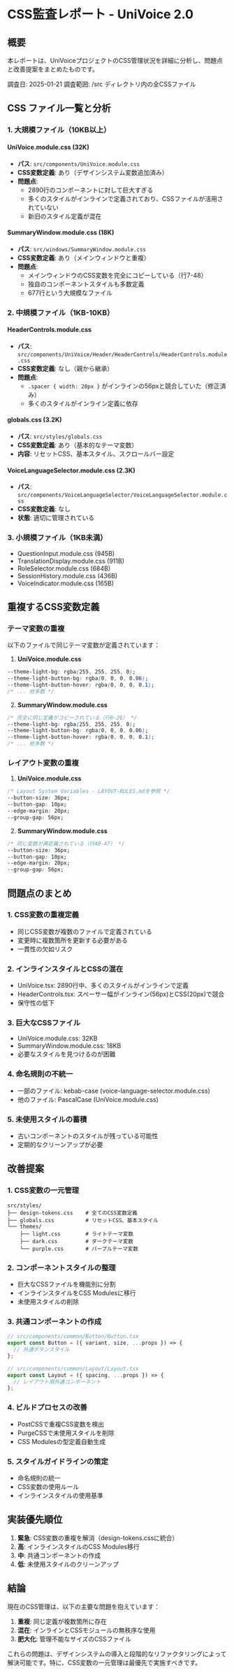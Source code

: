 # CSS監査レポート - UniVoice 2.0

## 概要

本レポートは、UniVoiceプロジェクトのCSS管理状況を詳細に分析し、問題点と改善提案をまとめたものです。

調査日: 2025-01-21
調査範囲: /src ディレクトリ内の全CSSファイル

## CSS ファイル一覧と分析

### 1. 大規模ファイル（10KB以上）

#### UniVoice.module.css (32K)
- **パス**: `src/components/UniVoice.module.css`
- **CSS変数定義**: あり（デザインシステム変数追加済み）
- **問題点**: 
  - 2890行のコンポーネントに対して巨大すぎる
  - 多くのスタイルがインラインで定義されており、CSSファイルが活用されていない
  - 新旧のスタイル定義が混在

#### SummaryWindow.module.css (18K)
- **パス**: `src/windows/SummaryWindow.module.css`
- **CSS変数定義**: あり（メインウィンドウと重複）
- **問題点**:
  - メインウィンドウのCSS変数を完全にコピーしている（行7-48）
  - 独自のコンポーネントスタイルも多数定義
  - 677行という大規模なファイル

### 2. 中規模ファイル（1KB-10KB）

#### HeaderControls.module.css
- **パス**: `src/components/UniVoice/Header/HeaderControls/HeaderControls.module.css`
- **CSS変数定義**: なし（親から継承）
- **問題点**: 
  - `.spacer { width: 20px }` がインラインの56pxと競合していた（修正済み）
  - 多くのスタイルがインライン定義に依存

#### globals.css (3.2K)
- **パス**: `src/styles/globals.css`
- **CSS変数定義**: あり（基本的なテーマ変数）
- **内容**: リセットCSS、基本スタイル、スクロールバー設定

#### VoiceLanguageSelector.module.css (2.3K)
- **パス**: `src/components/VoiceLanguageSelector/VoiceLanguageSelector.module.css`
- **CSS変数定義**: なし
- **状態**: 適切に管理されている

### 3. 小規模ファイル（1KB未満）

- QuestionInput.module.css (945B)
- TranslationDisplay.module.css (911B)
- RoleSelector.module.css (684B)
- SessionHistory.module.css (436B)
- VoiceIndicator.module.css (165B)

## 重複するCSS変数定義

### テーマ変数の重複

以下のファイルで同じテーマ変数が定義されています：

1. **UniVoice.module.css**
```css
--theme-light-bg: rgba(255, 255, 255, 0);
--theme-light-button-bg: rgba(0, 0, 0, 0.06);
--theme-light-button-hover: rgba(0, 0, 0, 0.1);
/* ... 他多数 */
```

2. **SummaryWindow.module.css**
```css
/* 完全に同じ定義がコピーされている（行8-26） */
--theme-light-bg: rgba(255, 255, 255, 0);
--theme-light-button-bg: rgba(0, 0, 0, 0.06);
--theme-light-button-hover: rgba(0, 0, 0, 0.1);
/* ... 他多数 */
```

### レイアウト変数の重複

1. **UniVoice.module.css**
```css
/* Layout System Variables - LAYOUT-RULES.mdを参照 */
--button-size: 36px;
--button-gap: 10px;
--edge-margin: 20px;
--group-gap: 56px;
```

2. **SummaryWindow.module.css**
```css
/* 同じ変数が再定義されている（行40-47） */
--button-size: 36px;
--button-gap: 10px;
--edge-margin: 20px;
--group-gap: 56px;
```

## 問題点のまとめ

### 1. CSS変数の重複定義
- 同じCSS変数が複数のファイルで定義されている
- 変更時に複数箇所を更新する必要がある
- 一貫性の欠如リスク

### 2. インラインスタイルとCSSの混在
- UniVoice.tsx: 2890行中、多くのスタイルがインラインで定義
- HeaderControls.tsx: スペーサー幅がインライン(56px)とCSS(20px)で競合
- 保守性の低下

### 3. 巨大なCSSファイル
- UniVoice.module.css: 32KB
- SummaryWindow.module.css: 18KB
- 必要なスタイルを見つけるのが困難

### 4. 命名規則の不統一
- 一部のファイル: kebab-case (voice-language-selector.module.css)
- 他のファイル: PascalCase (UniVoice.module.css)

### 5. 未使用スタイルの蓄積
- 古いコンポーネントのスタイルが残っている可能性
- 定期的なクリーンアップが必要

## 改善提案

### 1. CSS変数の一元管理
```
src/styles/
├── design-tokens.css    # 全てのCSS変数定義
├── globals.css          # リセットCSS、基本スタイル
└── themes/
    ├── light.css        # ライトテーマ変数
    ├── dark.css         # ダークテーマ変数
    └── purple.css       # パープルテーマ変数
```

### 2. コンポーネントスタイルの整理
- 巨大なCSSファイルを機能別に分割
- インラインスタイルをCSS Modulesに移行
- 未使用スタイルの削除

### 3. 共通コンポーネントの作成
```typescript
// src/components/common/Button/Button.tsx
export const Button = ({ variant, size, ...props }) => {
  // 共通ボタンスタイル
};

// src/components/common/Layout/Layout.tsx
export const Layout = ({ spacing, ...props }) => {
  // レイアウト用共通コンポーネント
};
```

### 4. ビルドプロセスの改善
- PostCSSで重複CSS変数を検出
- PurgeCSSで未使用スタイルを削除
- CSS Modulesの型定義自動生成

### 5. スタイルガイドラインの策定
- 命名規則の統一
- CSS変数の使用ルール
- インラインスタイルの使用基準

## 実装優先順位

1. **緊急**: CSS変数の重複を解消（design-tokens.cssに統合）
2. **高**: インラインスタイルのCSS Modules移行
3. **中**: 共通コンポーネントの作成
4. **低**: 未使用スタイルのクリーンアップ

## 結論

現在のCSS管理は、以下の主要な問題を抱えています：

1. **重複**: 同じ定義が複数箇所に存在
2. **混在**: インラインとCSSモジュールの無秩序な使用
3. **肥大化**: 管理不能なサイズのCSSファイル

これらの問題は、デザインシステムの導入と段階的なリファクタリングによって解決可能です。特に、CSS変数の一元管理は最優先で実施すべきです。